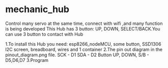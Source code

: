 # mechanic_hub
Control many servo at the same time, connect with wifi ,and many function is being developed
This Hub has 3 button: UP, DOWN, SELECT/BACK.You can use 3 button to contact with Hub

1.To install this Hub you need: esp8266_nodeMCU, some button, SSD1306 I2C screen, breadboard, wires and 1 container
2.The pin out diagram in the pinout_diagram.png file.
  SCK - D1
  SDA - D2
  Button UP, DOWN, S/B - D5,D6,D7
3.Program


